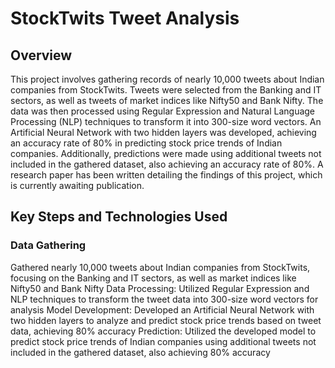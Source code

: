 # StockTwits Tweet Analysis
## Overview
This project involves gathering records of nearly 10,000 tweets about Indian companies from StockTwits. Tweets were selected from the Banking and IT sectors, as well as tweets of market indices like Nifty50 and Bank Nifty. The data was then processed using Regular Expression and Natural Language Processing (NLP) techniques to transform it into 300-size word vectors. An Artificial Neural Network with two hidden layers was developed, achieving an accuracy rate of 80% in predicting stock price trends of Indian companies. Additionally, predictions were made using additional tweets not included in the gathered dataset, also achieving an accuracy rate of 80%. A research paper has been written detailing the findings of this project, which is currently awaiting publication.

## Key Steps and Technologies Used

### Data Gathering
Gathered nearly 10,000 tweets about Indian companies from StockTwits, focusing on the Banking and IT sectors, as well as market indices like Nifty50 and Bank Nifty
Data Processing: Utilized Regular Expression and NLP techniques to transform the tweet data into 300-size word vectors for analysis
Model Development: Developed an Artificial Neural Network with two hidden layers to analyze and predict stock price trends based on tweet data, achieving 80% accuracy
Prediction: Utilized the developed model to predict stock price trends of Indian companies using additional tweets not included in the gathered dataset, also achieving 80% accuracy
